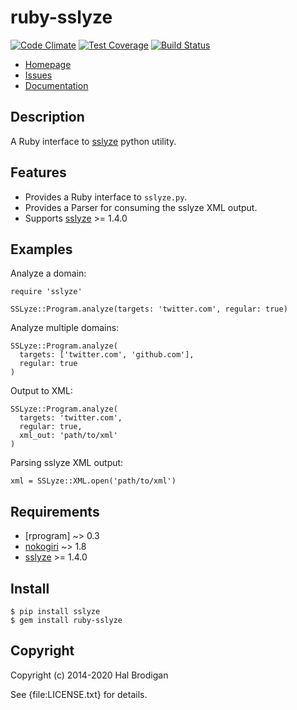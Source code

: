 # ruby-sslyze

[![Code Climate](https://codeclimate.com/github/trailofbits/ruby-sslyze/badges/gpa.svg)](https://codeclimate.com/github/trailofbits/ruby-sslyze)
[![Test Coverage](https://codeclimate.com/github/trailofbits/ruby-sslyze/badges/coverage.svg)](https://codeclimate.com/github/trailofbits/ruby-sslyze)
[![Build Status](https://travis-ci.org/trailofbits/ruby-sslyze.svg)](https://travis-ci.org/trailofbits/ruby-sslyze)

* [Homepage](https://github.com/trailofbits/ruby-sslyze#readme)
* [Issues](https://github.com/trailofbits/ruby-sslyze/issues)
* [Documentation](http://rubydoc.info/gems/ruby-sslyze/frames)

## Description

A Ruby interface to [sslyze] python utility.

## Features

* Provides a Ruby interface to `sslyze.py`.
* Provides a Parser for consuming the sslyze XML output.
* Supports [sslyze] >= 1.4.0

## Examples

Analyze a domain:

    require 'sslyze'

    SSLyze::Program.analyze(targets: 'twitter.com', regular: true)

Analyze multiple domains:

    SSLyze::Program.analyze(
      targets: ['twitter.com', 'github.com'],
      regular: true
    )

Output to XML:

    SSLyze::Program.analyze(
      targets: 'twitter.com',
      regular: true,
      xml_out: 'path/to/xml'
    )

Parsing sslyze XML output:

    xml = SSLyze::XML.open('path/to/xml')

## Requirements

* [rprogram] ~> 0.3
* [nokogiri] ~> 1.8
* [sslyze] >= 1.4.0

## Install

    $ pip install sslyze
    $ gem install ruby-sslyze

## Copyright

Copyright (c) 2014-2020 Hal Brodigan

See {file:LICENSE.txt} for details.

[sslyze]: https://github.com/nabla-c0d3/sslyze#readme

[rpgoram]: https://github.com/postmodern/rprogram#readme
[nokogiri]: http://www.nokogiri.org/
